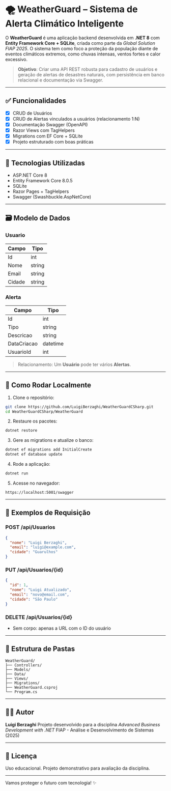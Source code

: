 # 🌪️ WeatherGuard – Sistema de Alerta Climático Inteligente

O **WeatherGuard** é uma aplicação backend desenvolvida em **.NET 8** com **Entity Framework Core + SQLite**, criada como parte da *Global Solution FIAP 2025*. O sistema tem como foco a proteção da população diante de eventos climáticos extremos, como chuvas intensas, ventos fortes e calor excessivo.

> **Objetivo**: Criar uma API REST robusta para cadastro de usuários e geração de alertas de desastres naturais, com persistência em banco relacional e documentação via Swagger.

---

## ✅ Funcionalidades

* [x] CRUD de Usuários
* [x] CRUD de Alertas vinculados a usuários (relacionamento 1\:N)
* [x] Documentação Swagger (OpenAPI)
* [x] Razor Views com TagHelpers
* [x] Migrations com EF Core + SQLite
* [x] Projeto estruturado com boas práticas

---

## 🧱 Tecnologias Utilizadas

* ASP.NET Core 8
* Entity Framework Core 8.0.5
* SQLite
* Razor Pages + TagHelpers
* Swagger (Swashbuckle.AspNetCore)

---

## 🗃️ Modelo de Dados

### Usuario

| Campo  | Tipo   |
| ------ | ------ |
| Id     | int    |
| Nome   | string |
| Email  | string |
| Cidade | string |

### Alerta

| Campo       | Tipo     |
| ----------- | -------- |
| Id          | int      |
| Tipo        | string   |
| Descricao   | string   |
| DataCriacao | datetime |
| UsuarioId   | int      |

> Relacionamento: Um **Usuário** pode ter vários **Alertas**.

---

## 🚀 Como Rodar Localmente

1. Clone o repositório:

```bash
git clone https://github.com/LuigiBerzaghi/WeatherGuardCSharp.git
cd WeatherGuardCSharp/WeatherGuard
```

2. Restaure os pacotes:

```bash
dotnet restore
```

3. Gere as migrations e atualize o banco:

```bash
dotnet ef migrations add InitialCreate
dotnet ef database update
```

4. Rode a aplicação:

```bash
dotnet run
```

5. Acesse no navegador:

```
https://localhost:5001/swagger
```

---

## 🧪 Exemplos de Requisição

### POST /api/Usuarios

```json
{
  "nome": "Luigi Berzaghi",
  "email": "luigi@example.com",
  "cidade": "Guarulhos"
}
```

### PUT /api/Usuarios/{id}

```json
{
  "id": 1,
  "nome": "Luigi Atualizado",
  "email": "novo@email.com",
  "cidade": "São Paulo"
}
```

### DELETE /api/Usuarios/{id}

* Sem corpo: apenas a URL com o ID do usuário

---

## 📁 Estrutura de Pastas

```
WeatherGuard/
├── Controllers/
├── Models/
├── Data/
├── Views/
├── Migrations/
├── WeatherGuard.csproj
└── Program.cs
```

---

## 👨‍💻 Autor

**Luigi Berzaghi**
Projeto desenvolvido para a disciplina *Advanced Business Development with .NET*
FIAP - Análise e Desenvolvimento de Sistemas (2025)

---

## 📜 Licença

Uso educacional. Projeto demonstrativo para avaliação da disciplina.

---

Vamos proteger o futuro com tecnologia! ✨
